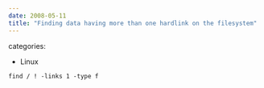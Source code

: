 ```yaml
---
date: 2008-05-11
title: "Finding data having more than one hardlink on the filesystem"
---
```








categories:
- Linux


`find / ! -links 1 -type f`
